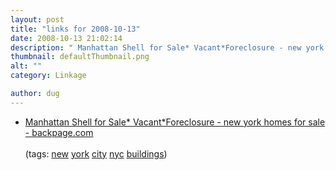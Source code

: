 ```yaml
---
layout: post
title: "links for 2008-10-13"
date: 2008-10-13 21:02:14
description: " Manhattan Shell for Sale* Vacant*Foreclosure - new york homes for sale - backpage.com (tags --  new york city nyc buildings)&#8230;"
thumbnail: defaultThumbnail.png
alt: ""
category: Linkage

author: dug
---
```


<ul class="delicious"><li>
                <div class="delicious-link"><a href="http://newyork.backpage.com/HomesForSale/_695_000_manhattan_shell_for_sale_vacant_foreclosure/classifieds/ViewAd?oid=4785063">Manhattan Shell for Sale* Vacant*Foreclosure - new york homes for sale - backpage.com</a></div>
                <br />
                <div class="delicious-tags">(tags: <a href="http://delicious.com/dug/new">new</a> <a href="http://delicious.com/dug/york">york</a> <a href="http://delicious.com/dug/city">city</a> <a href="http://delicious.com/dug/nyc">nyc</a> <a href="http://delicious.com/dug/buildings">buildings</a>)</div>
            </li></ul>

